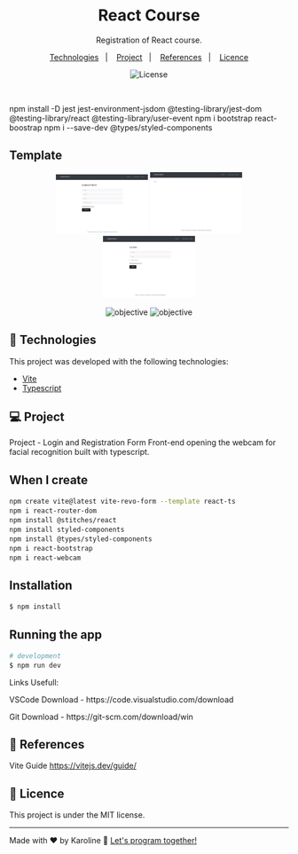 
<h1 align="center"> React Course  </h1>

<p align="center">
   Registration of React course.
</p>

<p align="center">
  <a href="#-technologies">Technologies</a>&nbsp;&nbsp;&nbsp;|&nbsp;&nbsp;&nbsp;
  <a href="#-project">Project</a>&nbsp;&nbsp;&nbsp;|&nbsp;&nbsp;&nbsp;
  <a href="#-references">References</a>&nbsp;&nbsp;&nbsp;|&nbsp;&nbsp;&nbsp;
  <a href="#memo-licence">Licence</a>
</p>

<p align="center">
  <img alt="License" src="https://img.shields.io/static/v1?label=license&message=MIT&color=49AA26&labelColor=000000">
</p>

<br>

npm install -D jest jest-environment-jsdom @testing-library/jest-dom @testing-library/react @testing-library/user-event
npm i bootstrap react-boostrap
npm i --save-dev @types/styled-components


## Template

<p align="center">
    <img alt="objective" src=".github/cadastro.jpg" width="33%">
    <img alt="objective" src=".github/home.jpg" width="33%">
    <img alt="objective" src=".github/login.jpg" width="33%">
</p>
<p align="center">
    <img alt="objective" src=".github/facecadastro.jpg" width="35%">
    <img alt="objective" src=".github/facelogin.jpg" width="35%">
</p>

## 🚀 Technologies

This project was developed with the following technologies:

- [Vite](https://vitejs.dev/)
- [Typescript](https://www.typescriptlang.org/)

## 💻 Project

Project - Login and Registration Form Front-end opening the webcam for facial recognition built with typescript.

## When I create
```bash
npm create vite@latest vite-revo-form --template react-ts
npm i react-router-dom
npm install @stitches/react
npm install styled-components
npm install @types/styled-components
npm i react-bootstrap
npm i react-webcam
```

## Installation

```bash
$ npm install
```

## Running the app

```bash
# development
$ npm run dev
```

Links Usefull:
<p align="left"> VSCode Download -  https://code.visualstudio.com/download</p>
<p align="left"> Git Download -  https://git-scm.com/download/win</p>

## 🔖 References

Vite Guide
https://vitejs.dev/guide/

## :memo: Licence

This project is under the MIT license.

---

Made with ♥ by Karoline :wave: [Let's program together!](https://www.linkedin.com/in/karoline-hikari-yamamoto/)



